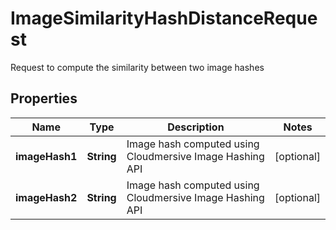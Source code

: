 

# ImageSimilarityHashDistanceRequest

Request to compute the similarity between two image hashes

## Properties

| Name | Type | Description | Notes |
|------------ | ------------- | ------------- | -------------|
|**imageHash1** | **String** | Image hash computed using Cloudmersive Image Hashing API |  [optional] |
|**imageHash2** | **String** | Image hash computed using Cloudmersive Image Hashing API |  [optional] |



